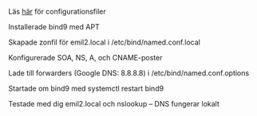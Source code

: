 Läs [här](./dnsconfiguration.md) för configurationsfiler

Installerade bind9 med APT

Skapade zonfil för emil2.local i /etc/bind/named.conf.local

Konfigurerade SOA, NS, A, och CNAME-poster

Lade till forwarders (Google DNS: 8.8.8.8) i /etc/bind/named.conf.options

Startade om bind9 med systemctl restart bind9

Testade med dig emil2.local och nslookup – DNS fungerar lokalt